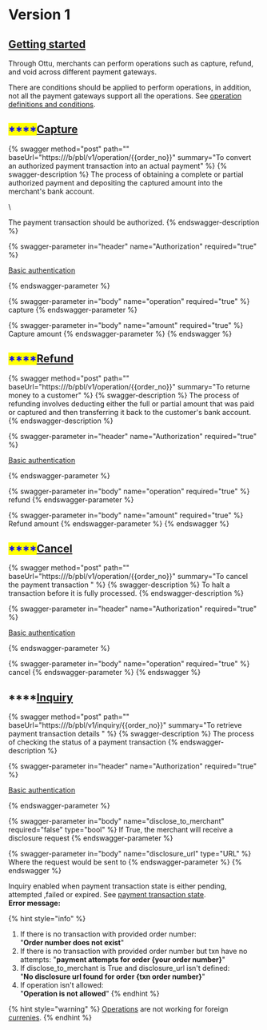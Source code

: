 # Version 1

## [Getting started](version-1.md#getting-started)

Through Ottu, merchants can perform operations such as capture, refund, and void across different payment gateways.

There are conditions should be applied to perform operations, in addition, not all the payment gateways support all the operations. See [operation definitions and conditions](../../../user-guide/payment-gateway.md#operation-definitions-and-conditions).

## <mark style="color:blue;">****</mark>[**Capture**](version-1.md#capture)

{% swagger method="post" path="" baseUrl="https://<ottu-url>/b/pbl/v1/operation/{{order_no}}" summary="To convert an authorized payment transaction into an actual payment" %}
{% swagger-description %}
The process of obtaining a complete or partial authorized payment and depositing the captured amount into the merchant's bank account.

\


The payment transaction should be authorized.
{% endswagger-description %}

{% swagger-parameter in="header" name="Authorization" required="true" %}


[Basic authentication](../authentication.md#basic-authentication)


{% endswagger-parameter %}

{% swagger-parameter in="body" name="operation" required="true" %}
capture
{% endswagger-parameter %}

{% swagger-parameter in="body" name="amount" required="true" %}
Capture amount
{% endswagger-parameter %}
{% endswagger %}

## <mark style="color:blue;">****</mark>[**Refund**](version-1.md#refund)

{% swagger method="post" path="" baseUrl="https://<ottu-url>/b/pbl/v1/operation/{{order_no}}" summary="To returne money to a customer" %}
{% swagger-description %}
The process of refunding involves deducting either the full or partial amount that was paid or captured and then transferring it back to the customer's bank account.
{% endswagger-description %}

{% swagger-parameter in="header" name="Authorization" required="true" %}


[Basic authentication](../authentication.md#basic-authentication)


{% endswagger-parameter %}

{% swagger-parameter in="body" name="operation" required="true" %}
refund
{% endswagger-parameter %}

{% swagger-parameter in="body" name="amount" required="true" %}
Refund amount
{% endswagger-parameter %}
{% endswagger %}

## <mark style="color:blue;">****</mark>[**Cancel**](version-1.md#cancel)

{% swagger method="post" path="" baseUrl="https://<ottu-url>/b/pbl/v1/operation/{{order_no}}" summary="To cancel the payment transaction " %}
{% swagger-description %}
To halt a transaction before it is fully processed.
{% endswagger-description %}

{% swagger-parameter in="header" name="Authorization" required="true" %}


[Basic authentication](../authentication.md#basic-authentication)


{% endswagger-parameter %}

{% swagger-parameter in="body" name="operation" required="true" %}
cancel
{% endswagger-parameter %}
{% endswagger %}

## ****[**Inquiry**](version-1.md#inquiry)

{% swagger method="post" path="" baseUrl="https://<ottu-url>/b/pbl/v1/inquiry/{{order_no}}" summary="To retrieve payment transaction details " %}
{% swagger-description %}
The process of checking the status of a payment transaction
{% endswagger-description %}

{% swagger-parameter in="header" name="Authorization" required="true" %}


[Basic authentication](../authentication.md#basic-authentication)


{% endswagger-parameter %}

{% swagger-parameter in="body" name="disclose_to_merchant" required="false" type="bool" %}
If True, the merchant will receive a disclosure request
{% endswagger-parameter %}

{% swagger-parameter in="body" name="disclosure_url" type="URL" %}
Where the request would be sent to
{% endswagger-parameter %}
{% endswagger %}

Inquiry enabled when payment transaction state is either pending, attempted ,failed or expired. See [payment transaction state](../../../user-guide/payment-tracking.md#states-of-parent-payment-transaction).\
**Error message:**

{% hint style="info" %}
1. If there is no transaction with provided order number:\
   "**Order number does not exist**"
2. If there is no transaction with provided order number but txn have no attempts: "**payment attempts for order {your order number}**"
3. If disclose\_to\_merchant is True and disclosure\_url isn't defined: \
   "**No disclosure url found for order {txn order number}**"
4. If operation isn't allowed: \
   "**Operation is not allowed**"
{% endhint %}

{% hint style="warning" %}
[Operations](./) are not working for foreign [currenies](../../../user-guide/currencies.md).&#x20;
{% endhint %}
